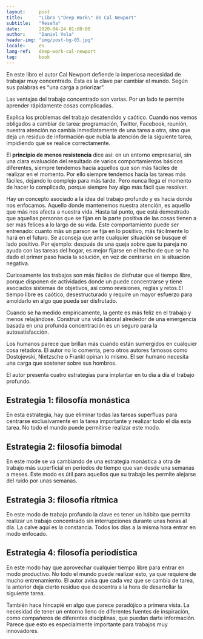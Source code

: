 ```yaml
---
layout:     post
title:      "Libro \"Deep Work\" de Cal Newport"
subtitle:   "Reseña"
date:       2020-04-24 01:00:00
author:     "Daniel Vela"
header-img: "img/post-bg-05.jpg"
locale:     es
lang-ref:   deep-work-cal-newport
tag:		book
---
```


En este libro el autor Cal Newport defiende la imperiosa necesidad de trabajar muy concentrado. Esta es la clave par cambiar el mundo. Según sus palabras es “una carga a priorizar”.

Las ventajas del trabajo concentrado son varias. Por un lado te permite aprender rápidamente cosas complicadas. 

Explica los problemas del trabajo desatendido y caótico. Cuando nos vemos obligados a cambiar de tarea: programación, Twitter, Facebook, reunión, nuestra atención no cambia inmediatamente de una tarea a otra, sino que deja un residuo de información que nubla la atención de la siguiente tarea, impidiendo que se realice correctamente.

El **principio de menos resistencia** dice así: en un entorno empresarial, sin una clara evaluación del resultado de varios comportamientos básicos diferentes, siempre tendemos hacia aquellos que son más fáciles de realizar en el momento. Por ello siempre tendemos hacia las tareas más fáciles, dejando lo complejo para más tarde. Pero nunca llega el momento de hacer lo complicado, porque siempre hay algo más fácil que resolver.

Hay un concepto asociado a la idea del trabajo profundo y es hacia donde nos enfocamos. Aquello donde mantenemos nuestra atención, es aquello que más nos afecta a nuestra vida. Hasta tal punto, que está demostrado que aquellas personas que se fijan en la parte positiva de las cosas tienen a ser más felices a lo largo de su vida. Este comportamiento puede ser entrenado: cuanto más un parson se fija en lo positivo, más fácilmente lo hará en el futuro. Se aconseja que ante cualquier situación se busque el lado positivo. Por ejemplo: después de una queja sobre que tu pareja no ayuda con las tareas del hogar, es mejor fijarse en el hecho de que se ha dado el primer paso hacia la solución, en vez de centrarse en la situación negativa.

Curiosamente los trabajos son más fáciles de disfrutar que el tiempo libre, porque disponen de actividades donde un puede concentrarse y tiene asociados sistemas de objetivos, así como revisiones, reglas y retos.El tiempo libre es caótico, desestructurado y require un mayor esfuerzo para amoldarlo en algo que pueda ser disfrutado.

Cuando se ha medido empíricamente, la gente es más feliz en el trabajo y menos relajándose. Construir una vida laboral alrededor de una emergencia basada en una profunda concentración es un seguro para la autosatisfacción.

Los humanos parece que brillan más cuando están sumergidos en cualquier cosa retadora. El autor no lo comenta, pero otros autores famosos como Dostojevski, Nietzsche o Frankl opinan lo mismo. El ser humano necesita una carga que sostener sobre sus hombros.

El autor presenta cuatro estrategias para implantar en tu día a día el trabajo profundo.

## Estrategia 1: filosofía monástica
En esta estrategia, hay que eliminar todas las tareas superfluas para centrarse exclusivamente en la tarea importante y realizar todo el día esta tarea. No todo el mundo puede permitirse realizar este modo.

## Estrategia 2: filosofía bimodal
En este mode se va cambiando de una estrategia monástica a otra de trabajo más superficial en periodos de tiempo que van desde una semanas a meses. Este modo es útil para aquellos que su trabajo les permite alejarse del ruido por unas semanas.

## Estrategia 3: filosofía rítmica
En este modo de trabajo profundo la clave es tener un hábito que permita realizar un trabajo concentrado sin interrupciones durante unas horas al día. La calve aquí es la constancia. Todos los días a la misma hora entrar en modo enfocado.

## Estrategia 4: filosofía periodística
En este modo hay que aprovechar cualquier tiempo libre para entrar en modo productivo. No todo el mundo puede realizar esto, ya que requiere de mucho entrenamiento. El autor avisa que cada vez que se cambia de tarea, la anterior deja cierto residuo que descentra a la hora de desarrollar la siguiente tarea.

También hace hincapié en algo que parece paradójico a primera vista. La necesidad de tener un entorno lleno de diferentes fuentes de inspiración, como compañeros de diferentes disciplinas, que puedan darte información. Parece que esto es especialmente importante para trabajos muy innovadores.
